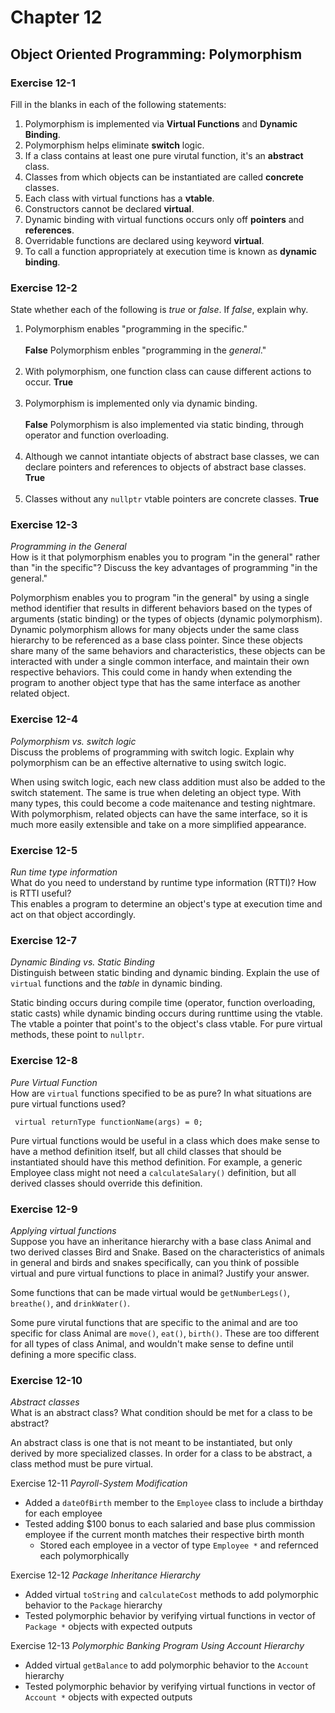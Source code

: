 # Chapter 12
## Object Oriented Programming: Polymorphism

### Exercise 12-1
Fill in the blanks in each of the following statements:
1. Polymorphism is implemented via **Virtual Functions** and **Dynamic Binding**.
1. Polymorphism helps eliminate **switch** logic.
1. If a class contains at least one pure virutal function, it's an **abstract** class.
1. Classes from which objects can be instantiated are called **concrete** classes.
1. Each class with virtual functions has a **vtable**.
1. Constructors cannot be declared **virtual**.
1. Dynamic binding with virtual functions occurs only off **pointers** and **references**.
1. Overridable functions are declared using keyword  **virtual**.
1. To call a function appropriately at execution time is known as **dynamic binding**.

### Exercise 12-2
State whether each of the following is *true* or *false*. If *false*, explain why.
1. Polymorphism enables "programming in the specific."
 <br><br>**False** Polymorphism enbles "programming in the *general*."<br><br>
1. With polymorphism, one function class can cause different actions to occur. **True**<br><br>
1. Polymorphism is implemented only via dynamic binding.
<br><br>**False** Polymorphism is also implemented via static binding, through operator and function overloading.<br><br>
1. Although we cannot intantiate objects of abstract base classes, we can declare pointers and references to objects of abstract base classes. **True** <br><br>
1. Classes without any <code>nullptr</code> vtable pointers are concrete classes. **True**

### Exercise 12-3
*Programming in the General*<br>
How is it that polymorphism enables you to program "in the general" rather than "in the specific"? Discuss the key advantages of programming "in the general." <br>

Polymorphism enables you to program "in the general" by using a single method identifier that results in different behaviors based on the types of arguments (static binding) or the types of objects (dynamic polymorphism). Dynamic polymorphism allows for many objects under the same class hierarchy to be referenced as a base class pointer. Since these objects share many of the same behaviors and characteristics, these objects can be interacted with under a single common interface, and maintain their own respective behaviors. This could come in handy when extending the program to another object type that has the same interface as another related object.

### Exercise 12-4
*Polymorphism vs. switch logic*<br>
Discuss the problems of programming with switch logic. Explain why polymorphism can be an effective alternative to using switch logic. <br>

When using switch logic, each new class addition must also be added to the switch statement. The same is true when deleting an object type. With many types, this could become a code maitenance and testing nightmare. With polymorphism, related objects can have the same interface, so it is much more easily extensible and take on a more simplified appearance. <br>

### Exercise 12-5
*Run time type information*<br>
What do you need to understand by runtime type information (RTTI)? How is RTTI useful?<br>
This enables a program to determine an object's type at execution time and act on that object accordingly.

### Exercise 12-7
*Dynamic Binding vs. Static Binding*<br>
Distinguish between static binding and dynamic binding. Explain the use of <code>virtual</code> functions and the *table* in dynamic binding.<br>

Static binding occurs during compile time (operator, function overloading, static casts) while dynamic binding occurs during runttime using the vtable. The vtable a pointer that point's to the object's class vtable. For pure virtual methods, these point to <code>nullptr</code>.

### Exercise 12-8
*Pure Virtual Function*<br>
How are <code>virtual</code> functions specified to be as pure? In what situations are pure virtual functions used?

<code> virtual returnType functionName(args) = 0;</code>

Pure virtual functions would be useful in a class which does make sense to have a method definition itself, but all child classes that should be instantiated should have this method definition. For example, a generic Employee class might not need a <code>calculateSalary()</code> definition, but all derived classes should override this definition.

### Exercise 12-9
*Applying virtual functions*<br>
Suppose you have an inheritance hierarchy with a base class Animal and two derived classes Bird and Snake. Based on the characteristics of animals in general and birds and snakes specifically, can you think of possible virtual and pure virtual functions to place in animal? Justify your answer.<br>

Some functions that can be made virtual would be <code>getNumberLegs()</code>, <code>breathe()</code>, and <code>drinkWater()</code>.

Some pure virutal functions that are specific to the animal and are too specific for class Animal are <code>move()</code>, <code>eat()</code>, <code>birth()</code>. These are too different for all types of class Animal, and wouldn't make sense to define until defining a more specific class.

### Exercise 12-10
*Abstract classes*<br>
What is an abstract class? What condition should be met for a class to be abstract?<br>

An abstract class is one that is not meant to be instantiated, but only derived by more specialized classes. In order for a class to be abstract, a class method must be pure virtual.

Exercise 12-11
*Payroll-System Modification*
* Added a <code>dateOfBirth</code> member to the <code>Employee</code> class to include a birthday for each employee
* Tested adding $100 bonus to each salaried and base plus commission employee if the current month matches their respective birth month
    * Stored each employee in a vector of type <code>Employee *</code> and refernced each polymorphically

Exercise 12-12
*Package Inheritance Hierarchy*
* Added virtual <code>toString</code> and <code>calculateCost</code> methods to add polymorphic behavior to the <code>Package</code> hierarchy
* Tested polymorphic behavior by verifying virtual functions in vector of <code>Package *</code> objects with expected outputs

Exercise 12-13
*Polymorphic Banking Program Using Account Hierarchy*
* Added virtual <code>getBalance</code> to add polymorphic behavior to the <code>Account</code> hierarchy
* Tested polymorphic behavior by verifying virtual functions in vector of <code>Account *</code> objects with expected outputs
